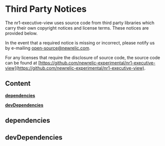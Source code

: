 # Third Party Notices

The nr1-executive-view uses source code from third party libraries which carry
their own copyright notices and license terms. These notices are provided
below.

In the event that a required notice is missing or incorrect, please notify us
by e-mailing [open-source@newrelic.com](mailto:open-source@newrelic.com).

For any licenses that require the disclosure of source
code, the source code can be found at [https://github.com/newrelic-experimental/nr1-executive-view](https://github.com/newrelic-experimental/nr1-executive-view).

## Content

**[dependencies](#dependencies)**


**[devDependencies](#devDependencies)**



## dependencies


## devDependencies

